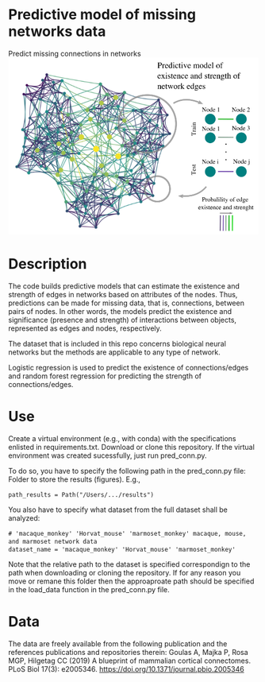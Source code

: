 # Predictive model of missing networks data
Predict missing connections in networks
![net_pred_model](net_pred_model.png)

# Description
The code builds predictive models that can estimate the existence and strength of edges in networks based on attributes of the nodes. Thus, predictions can be made for missing data, that is, connections, between pairs of nodes. In other words, the models predict the existence and significance (presence and strength) of interactions between objects, represented as edges and nodes, respectively.

The dataset that is included in this repo concerns biological neural networks but the methods are applicable to any type of network.

Logistic regression is used to predict the existence of connections/edges and random forest regression for predicting the strength of connections/edges.

# Use
Create a virtual environment (e.g., with conda) with the specifications enlisted in requirements.txt. Download or clone this repository. If the virtual environment was created sucessfully, just run pred_conn.py. 

To do so, you have to specify the following path in the pred_conn.py file:
Folder to store the results (figures). E.g., 
```
path_results = Path("/Users/.../results")
```
You also have to specify what dataset from the full dataset shall be analyzed:
```
# 'macaque_monkey' 'Horvat_mouse' 'marmoset_monkey' macaque, mouse, and marmoset network data
dataset_name = 'macaque_monkey' 'Horvat_mouse' 'marmoset_monkey'
```
Note that the relative path to the dataset is specified correspondign to the path when downloading or cloning the repository. If for any reason you move or remane this folder then the approaproate path should be specified in the load_data function in the pred_conn.py file.  

# Data

The data are freely available from the following publication and the references publications and repositories therein:
Goulas A, Majka P, Rosa MGP, Hilgetag CC (2019) A blueprint of mammalian cortical connectomes. PLoS Biol 17(3): e2005346. https://doi.org/10.1371/journal.pbio.2005346
